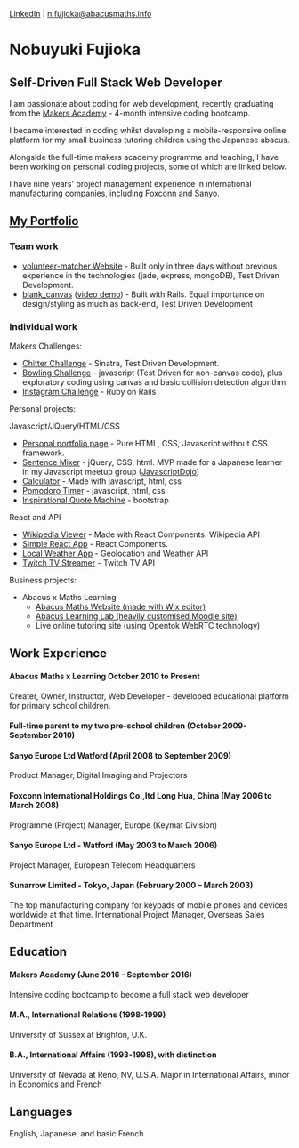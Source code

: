 [LinkedIn](https://www.linkedin.com/in/noby-fujioka-6741656) | n.fujioka@abacusmaths.info
# Nobuyuki Fujioka

## Self-Driven Full Stack Web Developer
I am passionate about coding for web development, recently graduating from the [Makers Academy](http://www.makersacademy.com/) - 4-month intensive coding bootcamp.

I became interested in coding whilst developing a mobile-responsive online platform for my small business tutoring children using the Japanese abacus.  

Alongside the full-time makers academy programme and teaching, I have been working on personal coding projects, some of which are linked below.

I have nine years' project management experience in international manufacturing companies, including Foxconn and Sanyo.

## [My Portfolio](https://github.com/nfabacus?tab=repositories)
### Team work
- [volunteer-matcher Website](https://makers-volunteer-matcher.herokuapp.com/) - Built only in three days without previous experience in the technologies (jade, express, mongoDB), Test Driven Development.
- [blank_canvas](https://github.com/hannako/blank_canvas) ([video demo](https://vimeo.com/183908628)) - Built with Rails. Equal importance on design/styling as much as back-end, Test Driven Development

### Individual work
Makers Challenges:
- [Chitter Challenge](https://chitter-away.herokuapp.com/posts) - Sinatra, Test Driven Development.
- [Bowling Challenge](https://github.com/nfabacus/bowling-challenge) - javascript (Test Driven for non-canvas code), plus exploratory coding using canvas and basic collision detection algorithm.
- [Instagram Challenge](https://github.com/nfabacus/instagram-challenge) - Ruby on Rails

Personal projects:

Javascript/JQuery/HTML/CSS
- [Personal portfolio page](https://codepen.io/nfabacus/full/jWOQLN/) - Pure HTML, CSS, Javascript without CSS framework.
- [Sentence Mixer](https://sentence-mixer.firebaseapp.com/) - jQuery, CSS, html. MVP made for a Japanese learner in my Javascript meetup group ([JavascriptDojo](https://www.meetup.com/JavaScript-Dojo-Cheltenham/events/233634715/))
- [Calculator](https://codepen.io/nfabacus/full/rxeyZO/) - Made with javascript, html, css
- [Pomodoro Timer](https://codepen.io/nfabacus/full/JGYNRm/) - javascript, html, css
- [Inspirational Quote Machine](https://codepen.io/nfabacus/full/zrYMoB/) - bootstrap

React and API
- [Wikipedia Viewer](https://react-wikipedia-viewer.herokuapp.com) - Made with React Components. Wikipedia API
- [Simple React App](https://react-experiment-app.herokuapp.com/) - React Components.
- [Local Weather App](https://codepen.io/nfabacus/full/VjEaEX/) - Geolocation and Weather API
- [Twitch TV Streamer](https://codepen.io/nfabacus/full/LRNxAp/) - Twitch TV API

Business projects:
- Abacus x Maths Learning
  - [Abacus Maths Website (made with Wix editor)](http://www.abacusmaths.info/)
  - [Abacus Learning Lab (heavily customised Moodle site)](http://www.abacusmathslearning.com/)
  - Live online tutoring site (using Opentok WebRTC technology)

## Work Experience
#### Abacus Maths x Learning October 2010 to Present
Creater, Owner, Instructor, Web Developer - developed educational platform for primary school children.

#### Full-time parent to my two pre-school children (October 2009- September 2010)


#### Sanyo Europe Ltd   Watford (April 2008 to September 2009)
Product Manager, Digital Imaging and Projectors

#### Foxconn International Holdings Co.,ltd Long Hua, China (May 2006 to March 2008)
Programme (Project) Manager, Europe (Keymat Division)

#### Sanyo Europe Ltd - Watford (May 2003 to March 2006)
Project Manager, European Telecom Headquarters

#### Sunarrow Limited - Tokyo, Japan (February 2000 – March 2003)
The top manufacturing company for keypads of mobile phones and devices worldwide at that time.
International Project Manager, Overseas Sales Department

## Education

#### Makers Academy (June 2016 - September 2016)
Intensive coding bootcamp to become a full stack web developer
#### M.A., International Relations (1998-1999)
University of Sussex at Brighton, U.K.#### B.A., International Affairs (1993-1998), with distinction
University of Nevada at Reno, NV, U.S.A.Major in International Affairs, minor in Economics and French

## Languages
English, Japanese, and basic French
